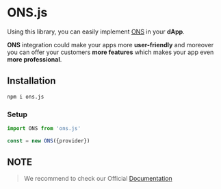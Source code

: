 # ONS.js

Using this library, you can easily implement [ONS](https://ons.money/) in your **dApp**.

**ONS** integration could make your apps more **user-friendly** and moreover you can offer your customers **more features** which makes your app even **more professional**.


## Installation

```bash
npm i ons.js
```

### Setup

```javascript
import ONS from 'ons.js'

const = new ONS({provider})
```

## NOTE
> We recommend to check our Official [Documentation](https://docs.ons.money/)
